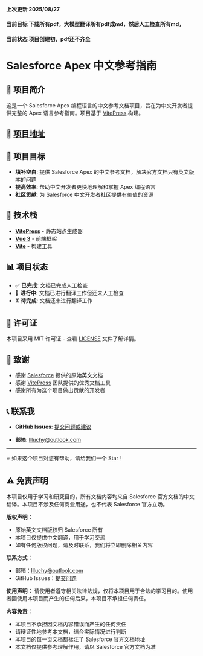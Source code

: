 #### 上次更新 2025/08/27
#### 当前目标 下载所有pdf，大模型翻译所有pdf成md，然后人工检查所有md，
#### 当前状态 项目创建初，pdf还不齐全

# Salesforce Apex 中文参考指南

<!-- [![Deploy to GitHub Pages](https://github.com/llluchy/Salesforce-Apex-Chinese-Reference-Guide/workflows/Deploy%20to%20GitHub%20Pages/badge.svg)](https://llluchy.github.io/Salesforce-Apex-Chinese-Reference-Guide/)
[![License](https://img.shields.io/badge/license-MIT-blue.svg)](LICENSE) -->

## 📖 项目简介

这是一个 Salesforce Apex 编程语言的中文参考文档项目，旨在为中文开发者提供完整的 Apex 语言参考指南。项目基于 [VitePress](https://vitepress.dev/) 构建。

## 📖 [项目地址](https://llluchy.github.io/Salesforce-Apex-Chinese-Reference-Guide/)

## 🎯 项目目标

- **填补空白**: 提供 Salesforce Apex 的中文参考文档，解决官方文档只有英文版本的问题
- **提高效率**: 帮助中文开发者更快地理解和掌握 Apex 编程语言
- **社区贡献**: 为 Salesforce 中文开发者社区提供有价值的资源
<!-- 
## 📚 文档内容

本项目涵盖了 Salesforce Apex 的完整参考文档，按命名空间分类组织：

### System_命名空间 (System Namespace)
- ✅ **AccessLevel 类** - 定义数据库操作的执行模式
- 🔄 **Address 类** - 地址相关功能
- 🔄 **Answers 类** - 问答功能
- 🔄 **ApexPages 类** - Visualforce 控制器功能
- 🔄 **Cases 类** - 案例管理功能
- 更多...

### 其他重要命名空间
- **Database 命名空间** - DML 操作和数据库功能
- **Schema 命名空间** - 架构元数据信息
- **Search 命名空间** - 搜索功能
- **Messaging 命名空间** - 邮件功能
- **Approval 命名空间** - 审批流程
- **Auth 命名空间** - 认证和会话管理
- 更多... -->

<!-- ## 📖 阅读文档

- **在线访问**: [https://llluchy.github.io/Salesforce-Apex-Chinese-Reference-Guide/](https://llluchy.github.io/Salesforce-Apex-Chinese-Reference-Guide/) -->

## 🔧 技术栈

- **[VitePress](https://vitepress.dev/)** - 静态站点生成器
- **[Vue 3](https://vuejs.org/)** - 前端框架
- **[Vite](https://vitejs.dev/)** - 构建工具
<!-- - **[GitHub Actions](https://github.com/features/actions)** - 自动部署 -->
<!-- 
## 📝 贡献指南

欢迎社区贡献！如果您想参与项目：

### 翻译新文档
1. Fork 本项目
2. 在 `docs/Apex 参考指南/System_命名空间/` 目录下创建新的 `.md` 文件
3. 参考现有的 `AccessLevel.md` 格式进行翻译
4. 提交 Pull Request

### 改进现有文档
1. 检查文档中的错误或改进建议
2. 提交 Issue 或直接提交 Pull Request

### 文档格式规范
- 使用 Markdown 格式
- 保持与现有文档一致的结构
- 添加个人理解注释时使用 `> [!NOTE] 白话 —— 个人理解，谨慎分析` 格式
- 在文档末尾注明原文链接 -->

## 📊 项目状态

- ✅ **已完成**: 文档已完成人工检查
- 🔄 **进行中**: 文档已进行翻译工作但还未人工检查
- ⏳ **待完成**: 文档还未进行翻译工作
<!-- 
## 🤝 参与贡献

如果您想参与这个项目，请：

1. **Star** 这个仓库
2. **Fork** 项目到您的账户
3. 创建功能分支 (`git checkout -b feature/AmazingFeature`)
4. 提交更改 (`git commit -m 'Add some AmazingFeature'`)
5. 推送到分支 (`git push origin feature/AmazingFeature`)
6. 打开 Pull Request -->

## 📄 许可证

本项目采用 MIT 许可证 - 查看 [LICENSE](LICENSE) 文件了解详情。

## 🙏 致谢

- 感谢 [Salesforce](https://www.salesforce.com/) 提供的原始英文文档
- 感谢 [VitePress](https://vitepress.dev/) 团队提供的优秀文档工具
- 感谢所有为这个项目做出贡献的开发者

## 📞 联系我

- **GitHub Issues**: [提交问题或建议](https://github.com/llluchy/Salesforce-Apex-Chinese-Reference-Guide/issues)
<!-- - **讨论**: [GitHub Discussions](https://github.com/llluchy/Salesforce-Apex-Chinese-Reference-Guide/discussions) -->
- **邮箱**: llluchy@outlook.com

---

⭐ 如果这个项目对您有帮助，请给我们一个 Star！

## ⚠️ 免责声明

本项目仅用于学习和研究目的，所有文档内容均来自 Salesforce 官方文档的中文翻译。本项目不涉及任何商业用途，也不代表 Salesforce 官方立场。

**版权声明：**
- 原始英文文档版权归 Salesforce 所有
- 本项目仅提供中文翻译，用于学习交流
- 如有任何版权问题，请及时联系，我们将立即删除相关内容

**联系方式：**
- 邮箱：llluchy@outlook.com
- GitHub Issues：[提交问题](https://github.com/llluchy/Salesforce-Apex-Chinese-Reference-Guide/issues)

**使用声明：**
请使用者遵守相关法律法规，仅将本项目用于合法的学习目的。使用者因使用本项目而产生的任何后果，本项目不承担任何责任。

**内容免责：**
- 本项目不承担因文档内容错误而产生的任何责任
- 请辩证性地参考本文档，结合实际情况进行判断
- 本项目的每一页文档都标注了 Salesforce 官方文档地址
- 本文档仅提供参考理解作用，请以 Salesforce 官方文档为准
